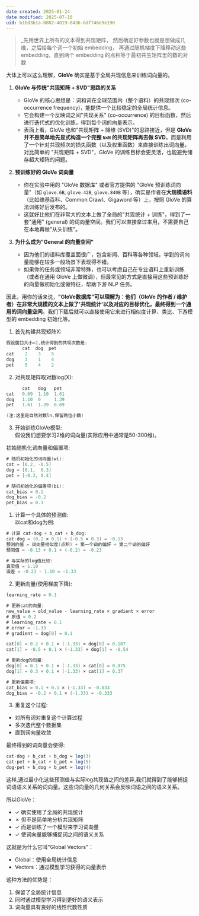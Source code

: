 ```yaml
---
date created: 2025-01-24
date modified: 2025-07-10
uid: b1bd3b1a-0802-4019-8436-6df746e9e190
---
```

> _先用世界上所有的文本得到共现矩阵，
> 然后确定好参数也就是想做成几维，之后给每个词一个初始 embedding，
> 再通过随机梯度下降移动这些 embedding，直到两个 embedding 的点积等于最初共生矩阵里的数的对数

大体上可以这么理解，**GloVe** 确实是基于全局共现信息来训练词向量的。

1. **GloVe 与传统"共现矩阵 + SVD"思路的关系**
    
    - GloVe 的核心思想是：词和词在全球范围内（整个语料）的共现频次 (co-occurrence frequency)，能提供一个比较稳定的全局统计信息。
    - 它会构建一个反映词之间"共现关系" (co-occurrence) 的目标函数，然后进行迭代式的优化训练，得到每个词的向量表示。
    - 表面上看，GloVe 也和"共现矩阵 + 降维 (SVD)"的思路接近，但是 **GloVe 并不是简单地先显式构造一个完整 `N×N` 的共现矩阵再去做 SVD**，而是利用了一个针对共现频次的损失函数（以及权重函数）来直接训练出词向量。对比简单的 "共现矩阵 + SVD"，GloVe 的训练目标会更灵活，也能避免储存超大矩阵的问题。
2. **预训练好的 GloVe 词向量**
    
    - 你在实验中用的 "GloVe 数据库" 或者官方提供的 "GloVe 预训练词向量"（如 `glove.6B`, `glove.42B`, `glove.840B` 等），确实是作者在**大规模语料**（比如维基百科、Common Crawl、Gigaword 等）上，按照 GloVe 的算法训练好后发布的。
    - 这就好比他们在非常大的文本上做了全局的"共现统计 + 训练"，得到了一套"通用" (general) 的词向量空间。我们可以直接拿过来用，不需要自己在本地再做"从头训练"。
3. **为什么成为"General 的向量空间"**
    
    - 因为他们的语料库覆盖面很广，包含新闻、百科等各种领域，学到的词向量能够在较多一般场景下表现得不错。
    - 如果你的任务或领域非常特殊，也可以考虑自己在专业语料上重新训练（或者在通用 GloVe 上做微调），但最常见的方式是直接用这些预训练好的向量做初始化或做特征，帮助下游 NLP 任务。

因此，用你的话来说，**"GloVe数据库"可以理解为：他们（GloVe 的作者 / 维护者）在非常大规模的文本上做了'共现统计'以及对应的目标优化，最终得到一个通用的词向量空间**。我们下载后就可以直接使用它来进行相似度计算、类比、下游模型的 embedding 初始化等。

1. 首先构建共现矩阵X:

```Java
假设窗口大小=2,统计得到的共现次数是:
      cat  dog  pet
cat    2    3    5
dog    3    1    4
pet    5    4    2
```

2. 对共现矩阵取对数log(X):

```Java
      cat   dog   pet
cat   0.69  1.10  1.61
dog   1.10  0     1.39
pet   1.61  1.39  0.69

(注:这里是自然对数ln,保留两位小数)
```

3. 开始训练GloVe模型:  
假设我们想要学习2维的词向量(实际应用中通常是50-300维)。

初始随机化词向量和偏置项:

```Java
# 随机初始化的词向量(wi):
cat = [0.2, -0.5]
dog = [0.1,  0.3]
pet = [-0.3, 0.4]

# 随机初始化的偏置项(bi):
cat_bias = 0.1
dog_bias = -0.2
pet_bias = 0.3
```

1. 计算一个具体的预测值:  
以cat和dog为例:

```Java
# 计算 cat·dog + b_cat + b_dog:
cat·dog = (0.2 × 0.1) + (-0.5 × 0.3) = -0.13
预测的值 = 词向量相似度(点积) + 第一个词的偏好 + 第二个词的偏好
预测值 = -0.13 + 0.1 + (-0.2) = -0.23

# 与实际的log值比较:
真实值 = 1.10
误差 = -0.23 - 1.10 = -1.33
```

2. 更新向量(使用梯度下降):

```Java
learning_rate = 0.1

# 更新cat的向量:
new_value = old_value - learning_rate × gradient × error
# 原值 = 0.2 
# learning_rate = 0.1 
# error = -1.33 
# gradient = dog[0] = 0.1

cat[0] = 0.2 + 0.1 × (-1.33) × dog[0] = 0.187
cat[1] = -0.5 + 0.1 × (-1.33) × dog[1] = -0.54

# 更新dog的向量:
dog[0] = 0.1 + 0.1 × (-1.33) × cat[0] = 0.075
dog[1] = 0.3 + 0.1 × (-1.33) × cat[1] = 0.37

# 更新偏置项:
cat_bias = 0.1 + 0.1 × (-1.33) = -0.033
dog_bias = -0.2 + 0.1 × (-1.33) = -0.333
```

3. 重复这个过程:
- 对所有词对重复这个计算过程
- 多次迭代整个数据集
- 直到词向量收敛

最终得到的词向量会使得:

```Java
cat·dog + b_cat + b_dog ≈ log(3)
cat·pet + b_cat + b_pet ≈ log(5)
dog·pet + b_dog + b_pet ≈ log(4)
```

这样,通过最小化这些预测值与实际log共现值之间的差异,我们就得到了能够捕捉词语语义关系的词向量。这些词向量的几何关系会反映词语之间的语义关系。

所以GloVe：

- ✓ 确实使用了全局的共现统计
- ✗ 但不是简单地分析共现矩阵
- ✓ 而是训练了一个模型来学习词向量
- ✓ 使词向量能够捕捉词之间的语义关系

这就是为什么它叫"Global Vectors"：

- Global：使用全局统计信息
- Vectors：通过模型学习获得的向量表示

这种方法的优势是：

1. 保留了全局统计信息
2. 同时通过模型学习得到更好的语义表示
3. 词向量具有良好的线性代数性质
